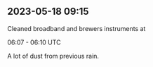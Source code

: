 
## 2023-05-18 09:15

[//]: # (Keywords: #cleaning, #broadband, #brewers)

Cleaned broadband and brewers instruments at

06:07 - 06:10 UTC

A lot of dust from previous rain.

